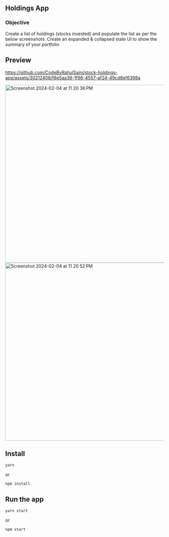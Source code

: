 ## Holdings App

### Objective

Create a list of holdings (stocks invested) and populate the list as per the below screenshots. Create an expanded & collapsed state UI to show the summary of your portfolio

## Preview

https://github.com/CodeByRahulSaini/stock-holdings-app/assets/30212408/f8e5aa39-1f96-4557-af24-49cd8ef6398a

<img width="565" alt="Screenshot 2024-02-04 at 11 20 36 PM" src="https://github.com/CodeByRahulSaini/stock-holdings-app/assets/30212408/c5c2e772-6074-429f-a0a1-5df4c0e02f35">

<img width="565" alt="Screenshot 2024-02-04 at 11 20 52 PM" src="https://github.com/CodeByRahulSaini/stock-holdings-app/assets/30212408/1c780193-6391-4750-8888-79d8d5c5ed1f">





## Install

    yarn

or

    npm install

## Run the app

    yarn start

or 

    npm start

